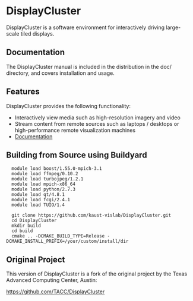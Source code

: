 # DisplayCluster

DisplayCluster is a software environment for interactively driving large-scale tiled displays.

## Documentation

The DisplayCluster manual is included in the distribution in the doc/ directory, and covers installation and usage.

## Features

DisplayCluster provides the following functionality:
* Interactively view media such as high-resolution imagery and video
* Stream content from remote sources such as laptops / desktops or high-performance remote visualization machines
* [Documentation](http://bluebrain.github.io/DisplayCluster-0.4/index.html)

## Building from Source using Buildyard

```
  module load boost/1.55.0-mpich-3.1
  module load ffmpeg/0.10.2
  module load turbojpeg/1.2.1
  module load mpich-x86_64
  module load python/2.7.3
  module load qt/4.8.1
  module load fcgi/2.4.1
  module load TUIO/1.4

  git clone https://github.com/kaust-vislab/DisplayCluster.git
  cd DisplayCluster
  mkdir build
  cd build
  cmake .. -DCMAKE_BUILD_TYPE=Release -DCMAKE_INSTALL_PREFIX=/your/custom/install/dir
```

## Original Project

This version of DisplayCluster is a fork of the original project by the Texas Advanced Computing Center, Austin:

https://github.com/TACC/DisplayCluster
